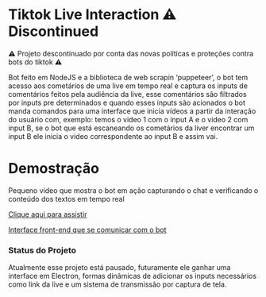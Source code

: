 # Tiktok Live Interaction :warning: Discontinued

:warning:  Projeto descontinuado por conta das novas políticas e proteções contra bots do tiktok :warning: 

Bot feito em NodeJS e a biblioteca de web scrapin ‘puppeteer’, o bot tem acesso aos cometários de uma live em tempo real e captura os inputs de comentários feitos pela audiência da live, esse comentários são filtrados por inputs pre determinados e quando esses inputs são acionados o bot manda comandos para uma interface que inicia vídeos a partir da interação do usuário com, exemplo: temos o video 1 com o input A e o video 2 com input B,  se o bot que está escaneando os cometários da liver encontrar um input B ele inicia o video correspondente ao  input B e assim vai.

# Demostração

Pequeno vídeo que mostra o bot em ação capturando o chat e verificando o conteúdo dos textos em tempo real 

[Clique aqui para assistir](https://youtu.be/CWmjZaPGwYA)

[Interface front-end que se comunicar com o bot](https://www.youtube.com/watch?v=SVmeXl0elWI&ab_channel=MaiconGabriel)

### Status do Projeto 

Atualmente esse projeto está pausado, futuramente ele ganhar uma interface em Electron, formas dinâmicas de adicionar os inputs necessários como link da live e um sistema de transmissão por captura de tela. 
